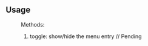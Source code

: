 ## Usage

<Menu
levelName
entries
buildMenu
ref
parentID
parentName
showChildren />

Methods:

1. toggle: show/hide the menu entry // Pending
